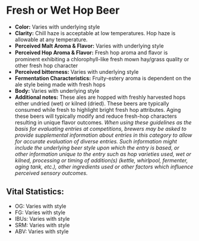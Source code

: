 # Fresh or Wet Hop Beer

- **Color:** Varies with underlying style
- **Clarity:** Chill haze is acceptable at low temperatures. Hop haze is allowable at any temperature.
- **Perceived Malt Aroma & Flavor:** Varies with underlying style
- **Perceived Hop Aroma & Flavor:** Fresh hop aroma and ﬂavor is prominent exhibiting a chlorophyll-like fresh mown hay/grass quality or other fresh hop character
- **Perceived bitterness:** Varies with underlying style
- **Fermentation Characteristics:** Fruity-estery aroma is dependent on the ale style being made with fresh hops
- **Body:** Varies with underlying style
- **Additional notes:** These ales are hopped with freshly harvested hops either undried (wet) or kilned (dried). These beers are typically consumed while fresh to highlight bright fresh hop attributes. Aging these beers will typically modify and reduce fresh-hop characters resulting in unique flavor outcomes. _When using these guidelines as the basis for evaluating entries at competitions, brewers may be asked to provide supplemental information about entries in this category to allow for accurate evaluation of diverse entries. Such information might include the underlying beer style upon which the entry is based, or other information unique to the entry such as hop varieties used, wet or kilned, processing or timing of addition(s) (kettle, whirlpool, fermenter, aging tank, etc.), other ingredients used or other factors which influence perceived sensory outcomes._

## Vital Statistics:

- OG: Varies with style 
- FG: Varies with style 
- IBUs: Varies with style 
- SRM: Varies with style 
- ABV: Varies with style
